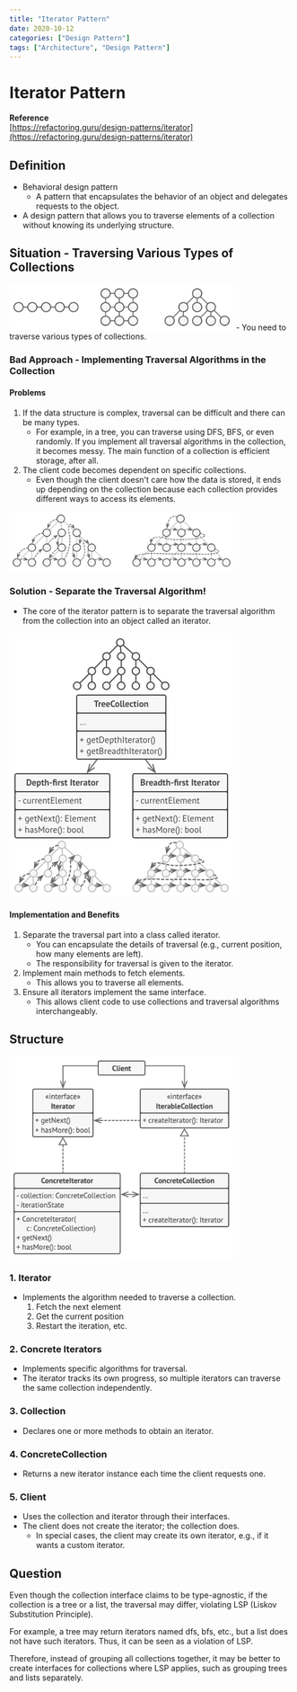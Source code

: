 ```yaml
---
title: "Iterator Pattern"
date: 2020-10-12
categories: ["Design Pattern"]
tags: ["Architecture", "Design Pattern"]
---
```


# Iterator Pattern

**Reference**  
[https://refactoring.guru/design-patterns/iterator](https://refactoring.guru/design-patterns/iterator)

## Definition
- Behavioral design pattern
  - A pattern that encapsulates the behavior of an object and delegates requests to the object.
- A design pattern that allows you to traverse elements of a collection without knowing its underlying structure.

## Situation - Traversing Various Types of Collections
<img src="problem1-2x.png" width="400px">
- You need to traverse various types of collections.

### Bad Approach - Implementing Traversal Algorithms in the Collection
#### Problems
1. If the data structure is complex, traversal can be difficult and there can be many types.  
   - For example, in a tree, you can traverse using DFS, BFS, or even randomly. If you implement all traversal algorithms in the collection, it becomes messy. The main function of a collection is efficient storage, after all.
2. The client code becomes dependent on specific collections.  
   - Even though the client doesn't care how the data is stored, it ends up depending on the collection because each collection provides different ways to access its elements.

<img src="problem2-2x.png" width="400px">

### Solution - Separate the Traversal Algorithm!
- The core of the iterator pattern is to separate the traversal algorithm from the collection into an object called an iterator.

<img src="solution1-2x.png" width="400px">

#### Implementation and Benefits
1. Separate the traversal part into a class called iterator.
   - You can encapsulate the details of traversal (e.g., current position, how many elements are left).
   - The responsibility for traversal is given to the iterator.
2. Implement main methods to fetch elements.
   - This allows you to traverse all elements.
3. Ensure all iterators implement the same interface.
   - This allows client code to use collections and traversal algorithms interchangeably.

## Structure
<img src="structure-2x.png" width="400px">

### 1. Iterator
- Implements the algorithm needed to traverse a collection.
  1. Fetch the next element
  2. Get the current position
  3. Restart the iteration, etc.

### 2. Concrete Iterators
- Implements specific algorithms for traversal.
- The iterator tracks its own progress, so multiple iterators can traverse the same collection independently.

### 3. Collection
- Declares one or more methods to obtain an iterator.

### 4. ConcreteCollection
- Returns a new iterator instance each time the client requests one.

### 5. Client
- Uses the collection and iterator through their interfaces.
- The client does not create the iterator; the collection does.  
  - In special cases, the client may create its own iterator, e.g., if it wants a custom iterator.

## Question
Even though the collection interface claims to be type-agnostic, if the collection is a tree or a list, the traversal may differ, violating LSP (Liskov Substitution Principle).

For example, a tree may return iterators named dfs, bfs, etc., but a list does not have such iterators. Thus, it can be seen as a violation of LSP.

Therefore, instead of grouping all collections together, it may be better to create interfaces for collections where LSP applies, such as grouping trees and lists separately. 